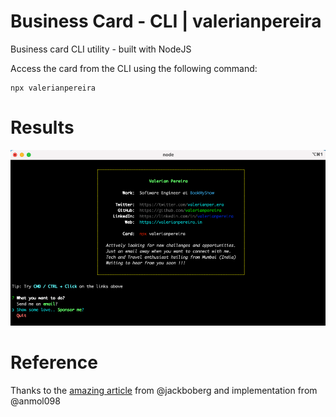 # Business Card - CLI | valerianpereira
Business card CLI utility - built with NodeJS

Access the card from the CLI using the following command:
```
npx valerianpereira
```

# Results
![image](images/npx_valerianpereira.png)

# Reference
Thanks to the [amazing article](https://studioelsa.se/blog/open-source-oss-npx-business-card) from @jackboberg and implementation from @anmol098